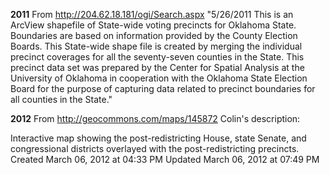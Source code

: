 **2011** From http://204.62.18.181/ogi/Search.aspx "5/26/2011 This is an ArcView shapefile of State-wide voting precincts for Oklahoma State. Boundaries are based on information provided by the County Election Boards. This State-wide shape file is created by merging the individual precinct coverages for all the seventy-seven counties in the State. This precinct data set was prepared by the Center for Spatial Analysis at the University of Oklahoma in cooperation with the Oklahoma State Election Board for the purpose of capturing data related to precinct boundaries for all counties in the State."

**2012** From http://geocommons.com/maps/145872
Colin's description:

Interactive map showing the post-redistricting House, state Senate, and congressional districts overlayed with the post-redistricting precincts.
Created March 06, 2012 at 04:33 PM
Updated March 06, 2012 at 07:49 PM
